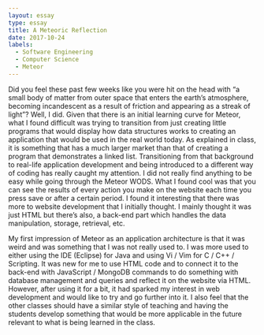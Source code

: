 ```yaml
---
layout: essay
type: essay
title: A Meteoric Reflection
date: 2017-10-24
labels:
  - Software Engineering
  - Computer Science
  - Meteor
---
```

Did you feel these past few weeks like you were hit on the head with “a small body of matter from outer space that enters the earth’s atmosphere, becoming incandescent as a result of friction and appearing as a streak of light”? Well, I did. Given that there is an initial learning curve for Meteor, what I found difficult was trying to transition from just creating little programs that would display how data structures works
to creating an application that would be used in the real world today. As explained in class, it is something that has
a much larger market than that of creating a program that demonstrates a linked list. Transitioning from that background
to real-life application development and being introduced to a different way of coding has really caught my attention. 
I did not really find anything to be easy while going through the Meteor WODS. What I found cool was that you can see the 
results of every action you make on the website each time you press save or after a certain period. I found it 
interesting that there was more to website development that I initially thought. I mainly thought it was just HTML but there’s 
also, a back-end part which handles the data manipulation, storage, retrieval, etc. 

My first impression of Meteor as an application architecture is that it was weird and was something that I was not really used
to. I was more used to either using the IDE (Eclipse) for Java and using Vi / Vim for C / C++ / Scripting. It was new for me to
use HTML code and to connect it to the back-end with JavaScript / MongoDB commands to do something with database management and 
queries and reflect it on the website via HTML. However, after using it for a bit, it had sparked my interest in web
development and would like to try and go further into it. I also feel that the other classes should have a similar style of 
teaching and having the students develop something that would be more applicable in the future relevant to what is being learned
in the class.
